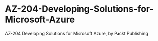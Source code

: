 


# AZ-204-Developing-Solutions-for-Microsoft-Azure
AZ-204 Developing Solutions for Microsoft Azure, by Packt Publishing
